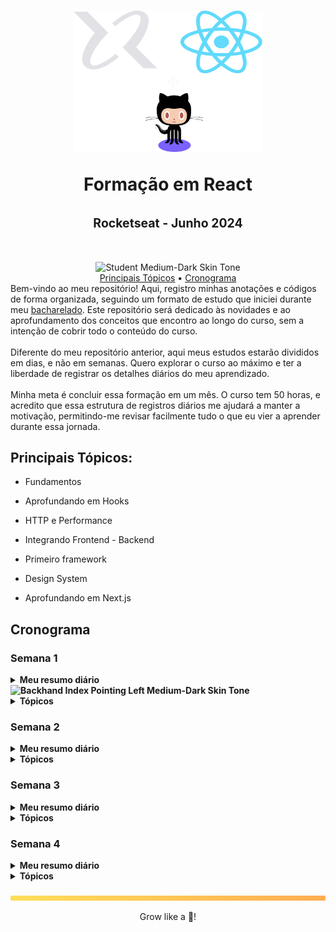 <h1 align="center">
    <img 
        alt="Formação em React"
        title="Formação em React Logo" 
        src="./.github/assets/react-logo.svg" 
        width="60%"
    />

<b>Formação em React</b> <br><br>
<sup><sup>Rocketseat - Junho 2024</sup></sup>
</h1>

<div align="center">
    <img 
        src="https://raw.githubusercontent.com/Tarikul-Islam-Anik/Animated-Fluent-Emojis/master/Emojis/People%20with%20professions/Student%20Medium-Dark%20Skin%20Tone.png" 
        alt="Student Medium-Dark Skin Tone" 
        width="50" 
        height="50"
    /><br>
    <a href="#principais-tópicos">Principais Tópicos</a> •
    <a href="#cronograma">Cronograma</a> 
</div>
Bem-vindo ao meu repositório! Aqui, registro minhas anotações e códigos de forma organizada, seguindo um formato de estudo que iniciei durante meu <a href="https://github.com/Raphael-GC/byu-codes">bacharelado</a>. Este repositório será dedicado às novidades e ao aprofundamento dos conceitos que encontro ao longo do curso, sem a intenção de cobrir todo o conteúdo do curso.
<br><br>
Diferente do meu repositório anterior, aqui meus estudos estarão divididos em dias, e não em semanas. Quero explorar o curso ao máximo e ter a liberdade de registrar os detalhes diários do meu aprendizado. <br><br>
Minha meta é concluir essa formação em um mês. O curso tem 50 horas, e acredito que essa estrutura de registros diários me ajudará a manter a motivação, permitindo-me revisar facilmente tudo o que eu vier a aprender durante essa jornada.


## Principais Tópicos:
- Fundamentos

- Aprofundando em Hooks

- HTTP e Performance

- Integrando Frontend - Backend

- Primeiro framework

- Design System

- Aprofundando em Next.js

## Cronograma
### Semana 1
<details>
    <summary><b>Meu resumo diário <img src="https://raw.githubusercontent.com/Tarikul-Islam-Anik/Animated-Fluent-Emojis/master/Emojis/Hand%20gestures/Backhand%20Index%20Pointing%20Left%20Medium-Dark%20Skin%20Tone.png" alt="Backhand Index Pointing Left Medium-Dark Skin Tone" width="25" height="25" /></b></summary><br>
        <a href="https://github.com/Raphael-GC/react-rocketseat/blob/main/semana_1/dia_1.md">Dia 1</a><br>
        <a href="https://github.com/Raphael-GC/react-rocketseat/blob/main/semana_1/dia_2.md">Dia 2</a><br>
        <a href="https://github.com/Raphael-GC/react-rocketseat/blob/main/semana_1/dia_3.md">Dia 3</a><br>
        <a href="https://github.com/Raphael-GC/react-rocketseat/blob/main/semana_1/dia_4.md">Dia 4</a><br>
        <a href="">Dia 5</a><br>
        <a href="">Dia 6</a><br>
        <a href="">Dia 7</a><br>
</details>

<details>
    <summary><b>Tópicos</b></summary>      
        - <a href="semana_1\dia_1.md\#rendering-patterns">Rendering Patterns</a><br>
        - <a href="semana_1\dia_1.md\#bundlers--compilers">Bundlers & Compilers</a><br>
        - <a href="semana_1\dia_2.md\#dom---document-object-model">DOM - (Document Object Model)</a><br>
        - <a href="semana_1\dia_2.md\#fluxo-de-renderização">Fluxo de Renderização</a><br>
        - <a href="semana_1\dia_3.md\#jsx---javascript--xml">JSX - (Javascript + XML)</a><br>
        - <a href="semana_1\dia_3.md\#componentes-aninhados">Componentes Aninhados</a><br>
        - <a href="semana_1\dia_3.md\#default-exports-vs-named-exports">Default Exports vs Named Exports</a><br>
        - <a href="semana_1\dia_3.md\#properties-ou-props">Properties ou Props</a><br>
        - <a href="semana_1\dia_3.md\#css-modules">CSS Modules</a><br>
        - <a href=""></a><br>
        - <a href=""></a><br>
        - <a href=""></a><br>
        - <a href=""></a><br>    
</details>


### Semana 2
<details>
    <summary><b>Meu resumo diário</b></summary><br>
        <a href="">Dia 1</a><br>
        <a href="">Dia 2</a><br>
        <a href="">Dia 3</a><br>
        <a href="">Dia 4</a><br>
        <a href="">Dia 5</a><br>
        <a href="">Dia 6</a><br>
        <a href="">Dia 7</a><br>
</details>    
<details>
    <summary><b>Tópicos</b></summary>      
        <a href=""></a><br>
        <a href=""></a><br>
        <a href=""></a><br>
        <a href=""></a><br>
        <a href=""></a><br>
        <a href=""></a><br>
        <a href=""></a><br>
        <a href=""></a><br>
        <a href=""></a><br>
        <a href=""></a><br>
</details>


### Semana 3
<details>
    <summary><b>Meu resumo diário</b></summary><br>
        <a href="">Dia 1</a><br>
        <a href="">Dia 2</a><br>
        <a href="">Dia 3</a><br>
        <a href="">Dia 4</a><br>
        <a href="">Dia 5</a><br>
        <a href="">Dia 6</a><br>
        <a href="">Dia 7</a><br>
</details>    
<details>
    <summary><b>Tópicos</b></summary>      
        <a href=""></a><br>
        <a href=""></a><br>
        <a href=""></a><br>
        <a href=""></a><br>
        <a href=""></a><br>
        <a href=""></a><br>
        <a href=""></a><br>
        <a href=""></a><br>
        <a href=""></a><br>
        <a href=""></a><br>     
</details>

### Semana 4
<details>
    <summary><b>Meu resumo diário</b></summary><br>
        <a href="">Dia 1</a><br>
        <a href="">Dia 2</a><br>
        <a href="">Dia 3</a><br>
        <a href="">Dia 4</a><br>
        <a href="">Dia 5</a><br>
        <a href="">Dia 6</a><br>
        <a href="">Dia 7</a><br>
</details>    
<details>
    <summary><b>Tópicos</b></summary>      
        <a href=""></a><br>
        <a href=""></a><br>
        <a href=""></a><br>
        <a href=""></a><br>
        <a href=""></a><br>
        <a href=""></a><br>
        <a href=""></a><br>
        <a href=""></a><br>
        <a href=""></a><br>
        <a href=""></a><br>     
</details>

<br>
<img src="./.github/assets/gradient-bar.svg" width="100%" height="8px"/>
<p align="center">Grow like a 🌳!</p>